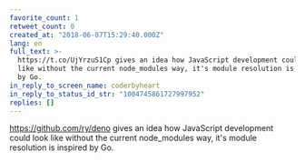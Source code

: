 ```yaml
---
favorite_count: 1
retweet_count: 0
created_at: "2018-06-07T15:29:40.000Z"
lang: en
full_text: >-
  https://t.co/UjYrzuS1Cp gives an idea how JavaScript development could look
  like without the current node_modules way, it's module resolution is inspired
  by Go.
in_reply_to_screen_name: coderbyheart
in_reply_to_status_id_str: "1004745861727997952"
replies: []
---
```


<https://github.com/ry/deno> gives an idea how JavaScript development could look
like without the current node_modules way, it's module resolution is inspired by
Go.
